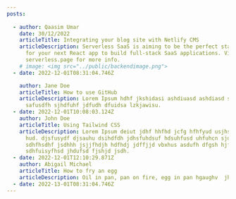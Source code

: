 ```yaml
---
posts:
  
  - author: Qaasim Umar
    date: 30/12/2022
    articleTitle: Integrating your blog site with Netlify CMS
    articleDescription: Serverless SaaS is aiming to be the perfect starting point
      for your next React app to build full-stack SaaS applications. Visit
      serverless.page for more info.
    # image: <img src="../public/backendimage.png">
  - date: 2022-12-01T08:31:04.746Z

    author: Jane Doe
    articleTitle: How to use GitHub
    articleDescription: L﻿orem Ipsum hdhf jkshidasi ashdiuasd ashdiasd sjkdhasias
      safusdfh sjhdfuhf jdfudh dfuidsa lzkjawisu.
  - date: 2022-12-01T10:08:03.124Z
    author: John Doe
    articleTitle: Using Tailwind CSS
    articleDescription: L﻿orem Ipsum deiut jdhf hhfhd jcfg hfhfyud usjhs hfhjjdu
      hud. djsfusydf djsauhu dsihdfdh jdhsfuhdsuf hdsuhfusd uhfuhcn sjdhfuhsdfh
      sdhfhsdhf jsdhhh jsjjfhdjh hdfhdj jdffjjd vbxhus asdufh dfgsh hjfhhnh
      sdhfuisyfhsd jhdufsd fjshjd jsdh.
  - date: 2022-12-01T12:10:29.871Z
    author: Abigail Michael
    articleTitle: How to fry an egg
    articleDescription: Oil in pan, pan on fire, egg in pan hgaughv  jhhgvb ljjjrtns;ntkgn ntjkns jktrnao[tnans jtn;anhoa atnaihio aitshtr s;ithaj[tha ;stkn'aojti ;siy['hjoijaoyj sint[itjptji ;sitjs]ijthaojhitjhij;gnh]]]
  - date: 2022-13-01T08:31:04.746Z
---
```

